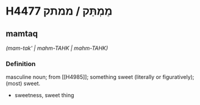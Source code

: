 # H4477 מַמְתַּק / ממתק

## mamtaq

_(mam-tak' | mahm-TAHK | mahm-TAHK)_

### Definition

masculine noun; from [[H4985]]; something sweet (literally or figuratively); (most) sweet.

- sweetness, sweet thing

